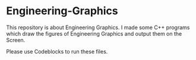 # Engineering-Graphics
This repository is about Engineering Graphics.
I made some C++ programs which draw the figures of Engineering Graphics and output them on the Screen.


Please use Codeblocks to run these files.
